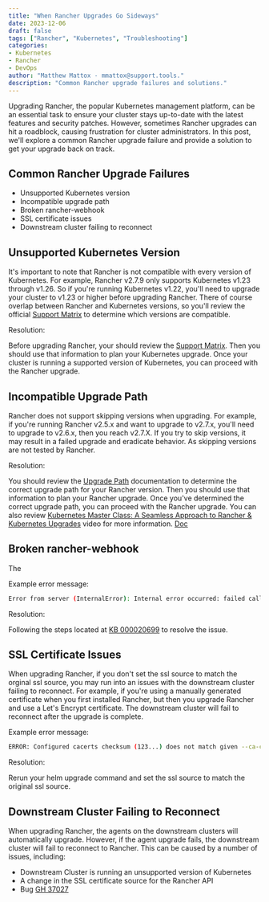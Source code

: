 ```yaml
---
title: "When Rancher Upgrades Go Sideways"
date: 2023-12-06
draft: false
tags: ["Rancher", "Kubernetes", "Troubleshooting"]
categories:
- Kubernetes
- Rancher
- DevOps
author: "Matthew Mattox - mmattox@support.tools."
description: "Common Rancher upgrade failures and solutions."
---
```


Upgrading Rancher, the popular Kubernetes management platform, can be an essential task to ensure your cluster stays up-to-date with the latest features and security patches. However, sometimes Rancher upgrades can hit a roadblock, causing frustration for cluster administrators. In this post, we'll explore a common Rancher upgrade failure and provide a solution to get your upgrade back on track.

## Common Rancher Upgrade Failures

- Unsupported Kubernetes version
- Incompatible upgrade path
- Broken rancher-webhook
- SSL certificate issues
- Downstream cluster failing to reconnect

## Unsupported Kubernetes Version

It's important to note that Rancher is not compatible with every version of Kubernetes. For example, Rancher v2.7.9 only supports Kubernetes v1.23 through v1.26. So if you're running Kubernetes v1.22, you'll need to upgrade your cluster to v1.23 or higher before upgrading Rancher. There of course overlap between Rancher and Kubernetes versions, so you'll review the official [Support Matrix](https://www.suse.com/suse-rancher/support-matrix/all-supported-versions/) to determine which versions are compatible.


Resolution:

Before upgrading Rancher, your should review the [Support Matrix](https://www.suse.com/suse-rancher/support-matrix/all-supported-versions/). Then you should use that information to plan your Kubernetes upgrade. Once your cluster is running a supported version of Kubernetes, you can proceed with the Rancher upgrade.

## Incompatible Upgrade Path

Rancher does not support skipping versions when upgrading. For example, if you're running Rancher v2.5.x and want to upgrade to v2.7.x, you'll need to upgrade to v2.6.x, then you reach v2.7.X. If you try to skip versions, it may result in a failed upgrade and eradicate behavior. As skipping versions are not tested by Rancher.

Resolution:

You should review the [Upgrade Path](https://rancher.com/docs/rancher/v2.7/en/upgrades/upgrades/) documentation to determine the correct upgrade path for your Rancher version. Then you should use that information to plan your Rancher upgrade. Once you've determined the correct upgrade path, you can proceed with the Rancher upgrade. You can also review [Kubernetes Master Class: A Seamless Approach to Rancher & Kubernetes Upgrades](https://www.youtube.com/watch?v=d8kS8y8cLq4) video for more information. [Doc](https://github.com/mattmattox/Kubernetes-Master-Class/tree/main/rancher-k8s-upgrades)

## Broken rancher-webhook

The 

Example error message:

```bash
Error from server (InternalError): Internal error occurred: failed calling webhook "rancher.cattle.io.namespaces.create-non-kubesystem": failed to call webhook: Post "https://rancher-webhook.cattle-system.svc:443/v1/webhook/validation/namespaces?timeout=10s": Address is not allowed
```

Resolution:

Following the steps located at [KB 000020699](https://www.suse.com/support/kb/doc/?id=000020699) to resolve the issue.

## SSL Certificate Issues

When upgrading Rancher, if you don't set the ssl source to match the orginal ssl source, you may run into an issues with the downstream cluster failing to reconnect. For example, if you're using a manually generated certificate when you first installed Rancher, but then you upgrade Rancher and use a Let's Encrypt certificate. The downstream cluster will fail to reconnect after the upgrade is complete.

Example error message:

```bash
ERROR: Configured cacerts checksum (123...) does not match given --ca-checksum (456...)
```

Resolution:

Rerun your helm upgrade command and set the ssl source to match the original ssl source.

## Downstream Cluster Failing to Reconnect

When upgrading Rancher, the agents on the downstream clusters will automatically upgrade. However, if the agent upgrade fails, the downstream cluster will fail to reconnect to Rancher. This can be caused by a number of issues, including:

- Downstream Cluster is running an unsupported version of Kubernetes
- A change in the SSL certificate source for the Rancher API
- Bug [GH 37027](https://github.com/rancher/rancher/issues/37027)
